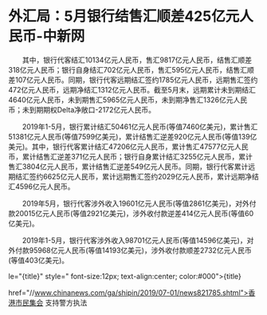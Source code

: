# 外汇局：5月银行结售汇顺差425亿元人民币-中新网

　　其中，银行代客结汇10134亿元人民币，售汇9817亿元人民币，结售汇顺差318亿元人民币；银行自身结汇702亿元人民币，售汇595亿元人民币，结售汇顺差107亿元人民币。同期，银行代客远期结汇签约1785亿元人民币，远期售汇签约472亿元人民币，远期净结汇1312亿元人民币。截至5月末，远期累计未到期结汇4640亿元人民币，未到期售汇5965亿元人民币，未到期净售汇1326亿元人民币；未到期期权Delta净敞口-2172亿元人民币。

　　2019年1-5月，银行累计结汇50461亿元人民币(等值7460亿美元)，累计售汇51381亿元人民币(等值7599亿美元)，累计结售汇逆差920亿元人民币(等值139亿美元)。其中，银行代客累计结汇47206亿元人民币，累计售汇47577亿元人民币，累计结售汇逆差371亿元人民币；银行自身累计结汇3255亿元人民币，累计售汇3804亿元人民币，累计结售汇逆差549亿元人民币。同期，银行代客累计远期结汇签约6625亿元人民币，累计远期售汇签约2029亿元人民币，累计远期净结汇4596亿元人民币。

　　2019年5月，银行代客涉外收入19601亿元人民币(等值2861亿美元)，对外付款20015亿元人民币(等值2921亿美元)，涉外收付款逆差414亿元人民币(等值60亿美元)。

　　2019年1-5月，银行代客涉外收入98701亿元人民币(等值14596亿美元)，对外付款95968亿元人民币(等值14193亿美元)，涉外收付款顺差2732亿元人民币(等值403亿美元)。

le="{title}" style=" font-size:12px; text-align:center; color:#000">{title}

href="//www.chinanews.com/ga/shipin/2019/07-01/news821785.shtml">香港市民集会 支持警方执法
